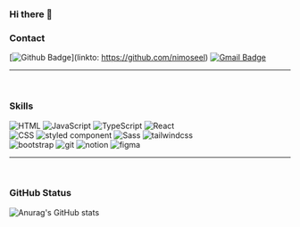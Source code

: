 ### Hi there 👋 

<!--
**nimoseel/nimoseel** is a ✨ _special_ ✨ repository because its `README.md` (this file) appears on your GitHub profile.

Here are some ideas to get you started:

- 🔭 I’m currently working on ...
- 🌱 I’m currently learning ...
- 👯 I’m looking to collaborate on ...
- 🤔 I’m looking for help with ...
- 💬 Ask me about ...
- 📫 How to reach me: ...
- 😄 Pronouns: ...
- ⚡ Fun fact: ...
-->


### Contact
[![Github Badge](https://img.shields.io/badge/github-black?style=flat-square&logo=github&logoColor=white&link=https://github.com/nimoseel)](linkto: https://github.com/nimoseel)
[![Gmail Badge](https://img.shields.io/badge/Gmail-d14836?style=flat-square&logo=Gmail&logoColor=white&link=mailto:fromnimos@gmail.com)](mailto:fromnimos@gmail.com)
____

<br/>

### Skills
![HTML](https://img.shields.io/badge/-Html5-e34c26?style=flat-square&logo=html5&logoColor=white)
![JavaScript](https://img.shields.io/badge/-JavaScript-f7df1e?style=flat-square&logo=javascript&logoColor=white)
![TypeScript](https://img.shields.io/badge/-typescript-3178c6?style=flat-square&logo=typescript&logoColor=white)
![React](https://img.shields.io/badge/-react-61DBFB?style=flat-square&logo=react&logoColor=white)
<br/>
![CSS](https://img.shields.io/badge/-css-1A6DB1?style=flat-square&logo=css3&logoColor=white)
![styled component](https://img.shields.io/badge/-styled%20component-FF8C8E?style=flat-square&logo=styledcomponents&logoColor=white)
![Sass](https://img.shields.io/badge/-Sass-ff69b4?style=flat-square&logo=sass&logoColor=white)
![tailwindcss](https://img.shields.io/badge/-tailwindcss-18B8B9?style=flat-square&logo=tailwindcss&logoColor=white)
<br/>
![bootstrap](https://img.shields.io/badge/-bootstrap-7010EF?style=flat-square&logo=bootstrap&logoColor=white)
![git](https://img.shields.io/badge/-git-E94E31?style=flat-square&logo=git&logoColor=white)
![notion](https://img.shields.io/badge/-notion-black?style=flat-square&logo=notion&logoColor=white)
![figma](https://img.shields.io/badge/-figma-white?style=flat-square&logo=figma)
____

<br/>

### GitHub Status
![Anurag's GitHub stats](https://github-readme-stats.vercel.app/api?username=nimoseel&show_icons=true&theme=merko)
